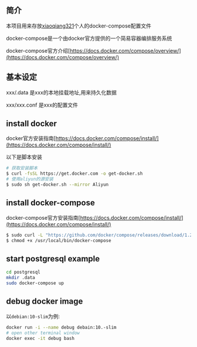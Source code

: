 ## 简介
本项目用来存放[xiaoqiang321](https://github.com/xiaoqiang321)个人的docker-compose配置文件

docker-compose是一个由docker官方提供的一个简易容器编排服务系统

docker-compose官方介绍[https://docs.docker.com/compose/overview/](https://docs.docker.com/compose/overview/)

## 基本设定
xxx/.data 是xxx的本地挂载地址,用来持久化数据

xxx/xxx.conf 是xxx的配置文件

## install docker
docker官方安装指南[https://docs.docker.com/compose/install/](https://docs.docker.com/compose/install/)

以下是脚本安装
```bash
# 获取安装脚本
$ curl -fsSL https://get.docker.com -o get-docker.sh
# 使用aliyun的源安装
$ sudo sh get-docker.sh --mirror Aliyun
```

## install docker-compose
docker-compose官方安装指南[https://docs.docker.com/compose/install/](https://docs.docker.com/compose/install/)

```bash
$ sudo curl -L "https://github.com/docker/compose/releases/download/1.25.4/docker-compose-$(uname -s)-$(uname -m)" -o /usr/local/bin/docker-compose
$ chmod +x /usr/local/bin/docker-compose
```

## start postgresql example


```bash
cd postgresql
mkdir .data
sudo docker-compose up
```

## debug docker image
以`debian:10-slim`为例:
```bash
docker run -i --name debug debain:10.-slim 
# open other terminal window
docker exec -it debug bash
```
